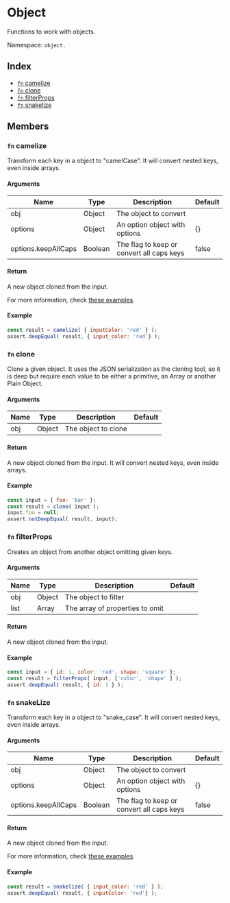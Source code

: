 # Object

Functions to work with objects.

Namespace: `object.`

## Index
- [`fn` camelize](#fn-camelize)
- [`fn` clone](#fn-clone)
- [`fn` filterProps](#fn-filterProps)
- [`fn` snakelize](#fn-snakelize)

## Members

### `fn` camelize

Transform each key in a object to "camelCase". It will convert nested keys, even inside arrays.

#### Arguments

|Name|Type|Description|Default|
|---|---|---|---|
|obj|Object|The object to convert||
|options|Object|An option object with options|{}|
|options.keepAllCaps|Boolean|The flag to keep or convert all caps keys|false|

#### Return

A new object cloned from the input.

For more information, check [these examples](../string/index.md#transformation-chart).

#### Example

```js
const result = camelize( { inputColor: 'red' } );
assert.deepEqual( result, { input_color: 'red'} );
```

### `fn` clone

Clone a given object. It uses the JSON serialization as the cloning tool, so it is deep but require each
value to be either a primitive, an Array or another Plain Object.

#### Arguments

|Name|Type|Description|Default|
|---|---|---|---|
|obj|Object|The object to clone||

#### Return

A new object cloned from the input. It will convert nested keys, even inside arrays.

#### Example

```js
const input = { foo: 'bar' };
const result = clone( input );
input.foo = null;
assert.notDeepEqual( result, input);
```

### `fn` filterProps

Creates an object from another object omitting given keys.

#### Arguments

|Name|Type|Description|Default|
|---|---|---|---|
|obj|Object|The object to filter||
|list|Array<String>|The array of properties to omit||

#### Return

A new object cloned from the input.

#### Example

```js
const input = { id: 1, color: 'red', shape: 'square' };
const result = filterProps( input, ['color', 'shape' ] );
assert.deepEqual( result, { id: 1 } );
```

### `fn` snakeLize

Transform each key in a object to "snake_case". It will convert nested keys, even inside arrays.

#### Arguments

|Name|Type|Description|Default|
|---|---|---|---|
|obj|Object|The object to convert||
|options|Object|An option object with options|{}|
|options.keepAllCaps|Boolean|The flag to keep or convert all caps keys|false|

#### Return

A new object cloned from the input.

For more information, check [these examples](../string/index.md#transformation-chart-1).

#### Example

```js
const result = snakelize( { input_color: 'red' } );
assert.deepEqual( result, { inputColor: 'red'} );
```
